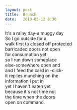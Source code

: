 ```yaml
---
layout: post
title:  Brunch
date:   2019-05-12 8:30
---
```

It's a rainy day-a muggy day  
So I go outside for a  
walk first to closed off protected  
barricaded doors not open  
for consumption yet  
so I run down someplace  
else-somewhere open and  
and I feed the card in -click-  
it replies munching on the  
information I put in  
yet I haven't eaten yet  
because it's not time not  
the time when the doors   
open on command.
